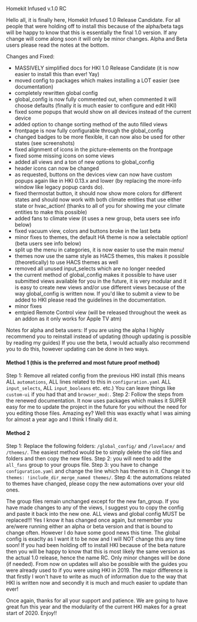 Homekit Infused v.1.0 RC

Hello all, it is finally here, Homekit Infused 1.0 Release Candidate. For all people that were holding off to install this because of the alpha/beta tags will be happy to know that this is essentially the final 1.0 version.
If any change will come along soon it will only be minor changes. Alpha and Beta users please read the notes at the bottom.

Changes and Fixed:
- MASSIVELY simplified docs for HKI 1.0 Release Candidate (it is now easier to install this than ever! Yay)
- moved config to packages which makes installing a LOT easier (see documentation)
- completely rewritten global config
- global_config is now fully commented out, when commented it will choose defaults (finally it is much easier to configure and edit HKI)
- fixed some popups that would show on all devices instead of the current device
- added option to change sorting method of the auto filled views
- frontpage is now fully configurable through the global_config
- changed badges to be more flexible, it can now also be used for other states (see screenshots)
- fixed alignment of icons in the picture-elements on the frontpage
- fixed some missing icons on some views
- added all views and a ton of new options to global_config
- header icons can now be changed
- as requested, buttons on the devices view can now have custom popups again like in HKI 0.13.x and lower (by replacing the more-info window like legacy popup cards do).
- fixed thermostat button, it should now show more colors for different states and should now work with both climate entities that use either state or hvac_action! (thanks to all of you for showing me your climate entities to make this possible)
- added fans to climate view (it uses a new group, beta users see info below)
- fixed vacuum view, colors and buttons broke in the last beta
- minor fixes to themes, the default HA theme is now a selectable option! (beta users see info below)
- split up the menu in categories, it is now easier to use the main menu!
- themes now use the same style as HACS themes, this makes it possible (theoretically) to use HACS themes as well
- removed all unused input_selects which are no longer needed
- the current method of global_config makes it possible to have user submitted views available for you in the future, it is very modular and it is easy to create new views and/or use different views because of the way global_config is written now. If you'd like to submit a view to be added to HKI please read the guidelines in the documentation.
- minor fixes
- emtpied Remote Control view (will be released throughout the week as an addon as it only works for Apple TV atm)

Notes for alpha and beta users:
If you are using the alpha I highly recommend you to reinstall instead of updating (though updating is possible by reading my guides)
If you use the beta, I would actually also recommend you to do this, however updating can be done in two ways.

#### Method 1 (this is the preferred and most future proof method)
Step 1: Remove all related config from the previous HKI install (this means ALL `automations`, ALL lines related to this in `configuration.yaml` ALL `input_selects`, ALL `input_booleans` etc. etc.) You can leave things like `custom-ui` if you had that and `browser_mod:`.
Step 2: Follow the steps from the renewed documentation. It now uses packages which makes it SUPER easy for me to update the project in the future for you without the need for you editing those files. Amazing ey? Well this was exactly what I was aiming for almost a year ago and I think I finally did it.

#### Method 2
Step 1: Replace the following folders: `/global_config/` and `/lovelace/` and `/themes/`. The easiest method would be to simply delete the old files and folders and then copy the new files.
Step 2: you will need to add the `all_fans` group to your groups file.
Step 3: you have to change `configuration.yaml` and change the line which has themes in it. Change it to `themes: !include_dir_merge_named themes/`. 
Step 4: the automations related to themes have changed, please copy the new automations over your old ones.

The group files remain unchanged except for the new fan_group. If you have made changes to any of the views, I suggest you to copy the config and paste it back into the new one. ALL views and global config MUST be replaced!!!
Yes I know it has changed once again, but remember you are/were running either an alpha or beta version and that is bound to change often. However I do have some good news this time. The global config is exaclty as I want it to be now and I will NOT change this any time soon!
If you had been holding off to install HKI because of the beta nature then you will be happy to know that this is most likely the same version as the actual 1.0 release, hence the name RC. Only minor changes will be done (if needed).
From now on updates will also be possible with the guides you were already used to if you were using HKI in 2019. The major difference is that firstly I won't have to write as much of information due to the way that HKI is written now and secondly it is much and much easier to update than ever!


Once again, thanks for all your support and patience. We are going to have great fun this year and the modularity of the current HKI makes for a great start of 2020. Enjoy!!
